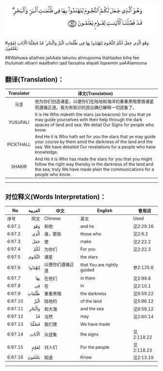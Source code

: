 ![006:097](images/006_097.gif)

#وَهُوَ الَّذِي جَعَلَ لَكُمُ النُّجُومَ لِتَهْتَدُوا بِهَا فِي ظُلُمَاتِ الْبَرِّ وَالْبَحْرِ ۗ قَدْ فَصَّلْنَا الْآيَاتِ لِقَوْمٍ يَعْلَمُونَ 

##Wahuwa allathee jaAAala lakumu alnnujooma litahtadoo biha fee thulumati albarri waalbahri qad fassalna alayati liqawmin yaAAlamoona 

## 翻译(Translation)：

| Translator | 译文(Translation)                                            |
| :--------: | ------------------------------------------------------------ |
|    马坚    | 他为你们创造诸星，以便你们在陆地和海洋的重重黑暗里借诸星而遵循正道。我为有知识的民众确已解释一切迹象了。 |
|  YUSUFALI  | It is He Who maketh the stars (as beacons) for you that ye may guide yourselves with their help through the dark spaces of land and sea: We detail Our Signs for people who know. |
| PICKTHALL  | And He it is Who hath set for you the stars that ye may guide your course by them amid the darkness of the land and the sea. We have detailed Our revelations for a people who have knowledge. |
|   SHAKIR   | And He it is Who has made the stars for you that you might follow the right way thereby in the darkness of the land and the sea; truly We have made plain the communications for a people who know. |

---

## 对位释义(Words Interpretation)：

| No   | العربية | 中文    | English | 曾用词 |
| ---- | ------: | ------- | ------- | ------ |
| 序号 |    阿文 | Chinese | 英文    | Used   |
| 6:97.1  | وَهُوَ     | 和他             | and he                      | 见2:29.16  |
| 6:97.2  | الَّذِي    | 谁，那些         | those who                   | 见2:6.2    |
| 6:97.3  | جَعَلَ     | 使               | make                        | 见2:22.2   |
| 6:97.4  | لَكُمُ     | 为你们           | For you                     | 见2:22.3   |
| 6:97.5  | النُّجُومَ  | 诸星             | the stars                   |            |
| 6:97.6  | لِتَهْتَدُوا | 以便你们遵循正道 | that You are rightly guided | 参2:135.6  |
| 6:97.7  | بِهَا     | 在他们           | in them                     | 见2:99.8   |
| 6:97.8  | فِي      | 在               | in                          | 见2:10.1   |
| 6:97.9  | ظُلُمَاتِ   | 重重黑暗         | the darkness                | 见6:59.22  |
| 6:97.10 | الْبَرِّ    | 陆地的           | of the land                 | 见5:96.12  |
| 6:97.11 | وَالْبَحْرِ  | 和大海           | and the sea                 | 见6:59.12  |
| 6:97.12 | قَدْ      | 当然             | may                         | 见2:60.14  |
| 6:97.13 | فَصَّلْنَا   | 我们使           | We have made                |            |
| 6:97.14 | الْآيَاتِ  | 众迹象           | the signs                   | 见2:118.22 |
| 6:97.15 | لِقَوْمٍ    | 对人们           | For the people              | 见2:118.23 |
| 6:97.16 | يَعْلَمُونَ  | 知道             | Know                        | 见2:13.19  |

---
